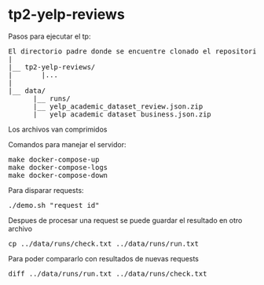 # tp2-yelp-reviews

Pasos para ejecutar el tp:
<pre>
El directorio padre donde se encuentre clonado el repositorio debe cumplir la siguiente estructura:
|  
|__ tp2-yelp-reviews/  
|       |...   
|
|__ data/  
      |__ runs/  
      |__ yelp_academic_dataset_review.json.zip  
      |__ yelp_academic_dataset_business.json.zip  
</pre>

Los archivos van comprimidos

Comandos para manejar el servidor:
<pre>
make docker-compose-up
make docker-compose-logs
make docker-compose-down
</pre>
Para disparar requests:
<pre>
./demo.sh "request_id"
</pre>
Despues de procesar una request se puede guardar el resultado en otro archivo
<pre>
cp ../data/runs/check.txt ../data/runs/run.txt
</pre>
Para poder compararlo con resultados de nuevas requests
<pre>
diff ../data/runs/run.txt ../data/runs/check.txt
</pre>
